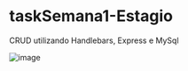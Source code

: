 # taskSemana1-Estagio
CRUD utilizando Handlebars, Express e MySql

![image](https://user-images.githubusercontent.com/49205879/185513977-099478e8-8770-4a1f-bc16-887519ab5032.png)

